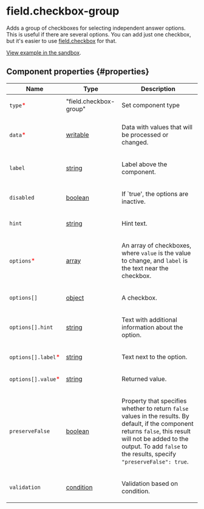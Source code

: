 # field.checkbox-group

Adds a group of checkboxes for selecting independent answer options. This is useful if there are several options. You can add just one checkbox, but it's easier to use [field.checkbox](field.checkbox.md) for that.

[View example in the sandbox](https://clck.ru/asSMB).

## Component properties {#properties}

| Name                                                | Type                                                                                   | Description                                                                                                                                                                                                                                |
| --------------------------------------------------- | -------------------------------------------------------------------------------------- | ------------------------------------------------------------------------------------------------------------------------------------------------------------------------------------------------------------------------------------------ |
| `type`<span style="color: red">\*</span>            | "field.checkbox-group"                                                                 | <p>Set component type</p>                                                                                                                                                                                                                  |
| `data`<span style="color: red">\*</span>            | <a class="xref popup-link" href="../concepts/types.dita#types/writable">writable</a>   | <p>Data with values that will be processed or changed.</p>                                                                                                                                                                                 |
| `label`                                             | <a class="xref popup-link" href="../concepts/types.dita#types/string">string</a>       | <p>Label above the component.</p>                                                                                                                                                                                                          |
| `disabled`                                          | <a class="xref popup-link" href="../concepts/types.dita#types/boolean">boolean</a>     | <p>If `true', the options are inactive.</p>                                                                                                                                                                                                |
| `hint`                                              | <a class="xref popup-link" href="../concepts/types.dita#types/string">string</a>       | <p>Hint text.</p>                                                                                                                                                                                                                          |
| `options`<span style="color: red">\*</span>         | <a class="xref popup-link" href="../concepts/types.dita#types/array">array</a>         | <p>An array of checkboxes, where `value` is the value to change, and `label` is the text near the checkbox.</p>                                                                                                                            |
| `options[]`                                         | <a class="xref popup-link" href="../concepts/types.dita#types/object">object</a>       | <p>A checkbox.</p>                                                                                                                                                                                                                         |
| `options[].hint`                                    | <a class="xref popup-link" href="../concepts/types.dita#types/string">string</a>       | <p>Text with additional information about the option.</p>                                                                                                                                                                                  |
| `options[].label`<span style="color: red">\*</span> | <a class="xref popup-link" href="../concepts/types.dita#types/string">string</a>       | <p>Text next to the option.</p>                                                                                                                                                                                                            |
| `options[].value`<span style="color: red">\*</span> | <a class="xref popup-link" href="../concepts/types.dita#types/string">string</a>       | <p>Returned value.</p>                                                                                                                                                                                                                     |
| `preserveFalse`                                     | <a class="xref popup-link" href="../concepts/types.dita#types/boolean">boolean</a>     | <p>Property that specifies whether to return `false` values in the results. By default, if the component returns `false`, this result will not be added to the output. To add `false` to the results, specify `"preserveFalse": true`.</p> |
| `validation`                                        | <a class="xref popup-link" href="../concepts/types.dita#types/condition">condition</a> | <p>Validation based on condition.</p>                                                                                                                                                                                                      |
